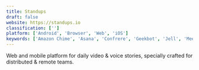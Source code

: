 ```yaml
---
title: Standups
draft: false 
website: https://standups.io
classification: ['']
platform: ['Android', 'Browser', 'Web', 'iOS']
keywords: ['Amazon Chime', 'Asana', 'Confrere', 'Geekbot', 'Jell', 'Meet by Google', 'Pluot Communications', 'Screen Sharing in Slack', 'Slack', 'Slack Video Calls', 'Slack Video Messaging by Standuply', 'Squadpanel', 'Standup Alice', 'Standup Bot', 'StandupTime', 'Standuply', 'Status Hero', 'Trello', 'VidHug', 'Video Standups Automation by Standuply', 'WhatsApp', 'Zoom', 'easyUp', 'iDoneThis']
---
```

Web and mobile platform for daily video & voice stories, specially crafted for distributed & remote teams.